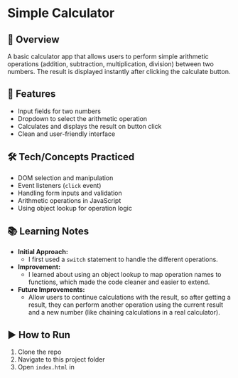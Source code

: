 # Simple Calculator

## 📖 Overview

A basic calculator app that allows users to perform simple arithmetic operations (addition, subtraction, multiplication, division) between two numbers. The result is displayed instantly after clicking the calculate button.

## 🚀 Features

- Input fields for two numbers
- Dropdown to select the arithmetic operation
- Calculates and displays the result on button click
- Clean and user-friendly interface

## 🛠️ Tech/Concepts Practiced

- DOM selection and manipulation
- Event listeners (`click` event)
- Handling form inputs and validation
- Arithmetic operations in JavaScript
- Using object lookup for operation logic

## 📚 Learning Notes

- **Initial Approach:**
  - I first used a `switch` statement to handle the different operations.
- **Improvement:**
  - I learned about using an object lookup to map operation names to functions, which made the code cleaner and easier to extend.
- **Future Improvements:**
  - Allow users to continue calculations with the result, so after getting a result, they can perform another operation using the current result and a new number (like chaining calculations in a real calculator).

## ▶️ How to Run

1. Clone the repo
2. Navigate to this project folder
3. Open `index.html` in
